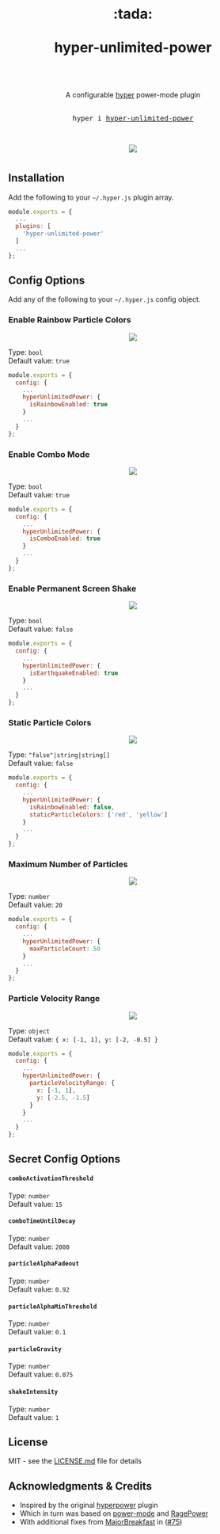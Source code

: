 <div align="center">
  <h1>
    <br />
    <div>:tada:</div>
    <br />
    <div>hyper-unlimited-power</div>
    <br />
  </h1>
  <br />
  <div>A configurable <a href="https://hyper.is/">hyper</a> power-mode plugin</div>
  <br />
  <pre>hyper i <a href="https://www.npmjs.com/package/hyper-unlimited-power">hyper-unlimited-power</a></pre>
  <br />
  <p align="center">
    <img src="https://user-images.githubusercontent.com/9451626/111384154-14196f80-86a1-11eb-80a6-e45583f61917.gif" />
  </p>
  <h1></h1>
</div>

## Installation

Add the following to your `~/.hyper.js` plugin array.

```javascript
module.exports = {
  ...
  plugins: [
    'hyper-unlimited-power'
  ]
  ...
};
```

## Config Options

Add any of the following to your `~/.hyper.js` config object.

### Enable Rainbow Particle Colors

<p align="center">
  <img src="https://user-images.githubusercontent.com/9451626/111384544-8d18c700-86a1-11eb-8f89-cc3c8fd1ad57.gif">
</p>

Type: `bool`\
Default value: `true`

```javascript
module.exports = {
  config: {
    ...
    hyperUnlimitedPower: {
      isRainbowEnabled: true
    }
    ...
  }
};
```

### Enable Combo Mode

<p align="center">
  <img src="https://user-images.githubusercontent.com/9451626/111672467-e7d13080-8811-11eb-8653-d1f9d01f95b8.gif">
</p>

Type: `bool`\
Default value: `true`

```javascript
module.exports = {
  config: {
    ...
    hyperUnlimitedPower: {
      isComboEnabled: true
    }
    ...
  }
};
```

### Enable Permanent Screen Shake

<p align="center">
  <img src="https://user-images.githubusercontent.com/9451626/111384472-74101600-86a1-11eb-895a-05f868b052c7.gif">
</p>

Type: `bool`\
Default value: `false`

```javascript
module.exports = {
  config: {
    ...
    hyperUnlimitedPower: {
      isEarthquakeEnabled: true
    }
    ...
  }
};
```

### Static Particle Colors

<p align="center">
  <img src="https://user-images.githubusercontent.com/9451626/111384576-96a22f00-86a1-11eb-9a5e-83f304a2f9dc.gif">
</p>

Type: `"false"|string|string[]`\
Default value: `false`

```javascript
module.exports = {
  config: {
    ...
    hyperUnlimitedPower: {
      isRainbowEnabled: false,
      staticParticleColors: ['red', 'yellow']
    }
    ...
  }
};
```

### Maximum Number of Particles

<p align="center">
  <img src="https://user-images.githubusercontent.com/9451626/111384710-be919280-86a1-11eb-9e5c-13a46396393b.gif">
</p>

Type: `number`\
Default value: `20`

```javascript
module.exports = {
  config: {
    ...
    hyperUnlimitedPower: {
      maxParticleCount: 50
    }
    ...
  }
};
```

### Particle Velocity Range

<p align="center">
  <img src="https://user-images.githubusercontent.com/9451626/111384762-c7826400-86a1-11eb-92ec-01ad603798f3.gif">
</p>

Type: `object`\
Default value: `{ x: [-1, 1], y: [-2, -0.5] }`

```javascript
module.exports = {
  config: {
    ...
    hyperUnlimitedPower: {
      particleVelocityRange: {
        x: [-1, 1],
        y: [-2.5, -1.5]
      }
    }
    ...
  }
};
```

## Secret Config Options

#### `comboActivationThreshold`

Type: `number`\
Default value: `15`

#### `comboTimeUntilDecay`

Type: `number`\
Default value: `2000`

#### `particleAlphaFadeout`

Type: `number`\
Default value: `0.92`

#### `particleAlphaMinThreshold`

Type: `number`\
Default value: `0.1`

#### `particleGravity`

Type: `number`\
Default value: `0.075`

#### `shakeIntensity`

Type: `number`\
Default value: `1`

## License

MIT - see the [LICENSE.md](https://github.com/eels/hyper-unlimited-power/blob/main/LICENSE.md) file for details

## Acknowledgments & Credits

* Inspired by the original [hyperpower](https://github.com/vercel/hyperpower) plugin
* Which in turn was based on [power-mode](https://atom.io/packages/power-mode) and [RagePower](https://github.com/itszero/rage-power) 
* With additional fixes from [MajorBreakfast](https://github.com/MajorBreakfast) in ([#75](https://github.com/vercel/hyperpower/pull/75))
